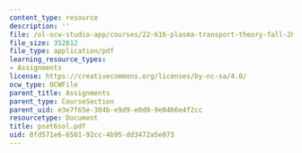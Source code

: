 ```yaml
---
content_type: resource
description: ''
file: /ol-ocw-studio-app/courses/22-616-plasma-transport-theory-fall-2003/0fd571e6650192cc4b95dd3472a5e073_pset6sol.pdf
file_size: 352612
file_type: application/pdf
learning_resource_types:
- Assignments
license: https://creativecommons.org/licenses/by-nc-sa/4.0/
ocw_type: OCWFile
parent_title: Assignments
parent_type: CourseSection
parent_uid: e3e7f65e-304b-e9d9-e0d0-9e8466e4f2cc
resourcetype: Document
title: pset6sol.pdf
uid: 0fd571e6-6501-92cc-4b95-dd3472a5e073
---
```

